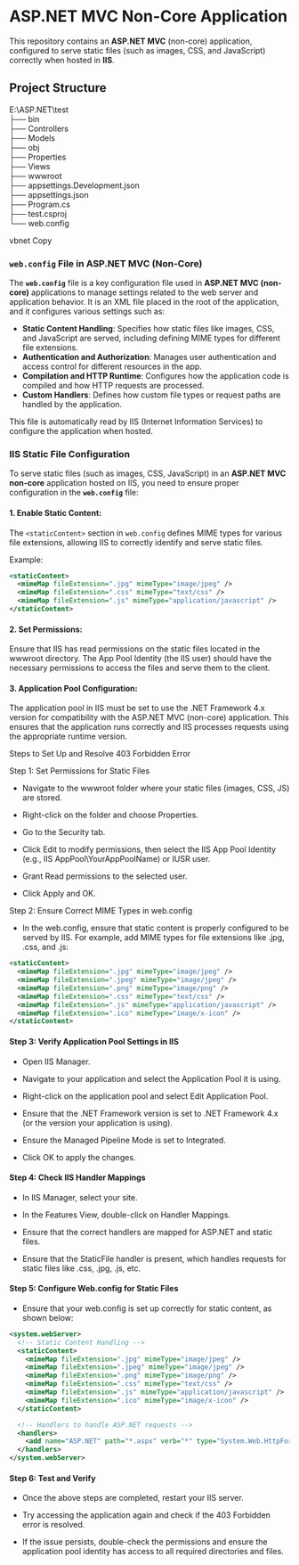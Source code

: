 # ASP.NET MVC Non-Core Application

This repository contains an **ASP.NET MVC** (non-core) application, configured to serve static files (such as images, CSS, and JavaScript) correctly when hosted in **IIS**.

## Project Structure

E:\ASP.NET\test <br>
├── bin  <br>
├── Controllers  <br>
├── Models  <br>
├── obj  <br>
├── Properties  <br>
├── Views <br>
├── wwwroot <br>
├── appsettings.Development.json  <br>
├── appsettings.json <br>
├── Program.cs  <br>
├── test.csproj  <br>
└── web.config

vbnet
Copy

### **`web.config` File in ASP.NET MVC (Non-Core)**

The **`web.config`** file is a key configuration file used in **ASP.NET MVC (non-core)** applications to manage settings related to the web server and application behavior. It is an XML file placed in the root of the application, and it configures various settings such as:

- **Static Content Handling**: Specifies how static files like images, CSS, and JavaScript are served, including defining MIME types for different file extensions.
- **Authentication and Authorization**: Manages user authentication and access control for different resources in the app.
- **Compilation and HTTP Runtime**: Configures how the application code is compiled and how HTTP requests are processed.
- **Custom Handlers**: Defines how custom file types or request paths are handled by the application.

This file is automatically read by IIS (Internet Information Services) to configure the application when hosted.

### **IIS Static File Configuration**

To serve static files (such as images, CSS, JavaScript) in an **ASP.NET MVC non-core** application hosted on IIS, you need to ensure proper configuration in the **`web.config`** file:

#### 1. **Enable Static Content**:
The `<staticContent>` section in `web.config` defines MIME types for various file extensions, allowing IIS to correctly identify and serve static files.

Example:
```xml
<staticContent>
  <mimeMap fileExtension=".jpg" mimeType="image/jpeg" />
  <mimeMap fileExtension=".css" mimeType="text/css" />
  <mimeMap fileExtension=".js" mimeType="application/javascript" />
</staticContent>
```
#### 2. Set Permissions:
Ensure that IIS has read permissions on the static files located in the wwwroot directory. The App Pool Identity (the IIS user) should have the necessary permissions to access the files and serve them to the client.

#### 3. Application Pool Configuration:
The application pool in IIS must be set to use the .NET Framework 4.x version for compatibility with the ASP.NET MVC (non-core) application. This ensures that the application runs correctly and IIS processes requests using the appropriate runtime version.

Steps to Set Up and Resolve 403 Forbidden Error

Step 1: Set Permissions for Static Files
- Navigate to the wwwroot folder where your static files (images, CSS, JS) are stored.

- Right-click on the folder and choose Properties.

- Go to the Security tab.

- Click Edit to modify permissions, then select the IIS App Pool Identity (e.g., IIS AppPool\YourAppPoolName) or IUSR user.

- Grant Read permissions to the selected user.

- Click Apply and OK.

Step 2: Ensure Correct MIME Types in web.config
- In the web.config, ensure that static content is properly configured to be served by IIS. For example, add MIME types for file extensions like .jpg, .css, and .js:

```xml
<staticContent>
  <mimeMap fileExtension=".jpg" mimeType="image/jpeg" />
  <mimeMap fileExtension=".jpeg" mimeType="image/jpeg" />
  <mimeMap fileExtension=".png" mimeType="image/png" />
  <mimeMap fileExtension=".css" mimeType="text/css" />
  <mimeMap fileExtension=".js" mimeType="application/javascript" />
  <mimeMap fileExtension=".ico" mimeType="image/x-icon" />
</staticContent>
```

#### Step 3: Verify Application Pool Settings in IIS
- Open IIS Manager.

- Navigate to your application and select the Application Pool it is using.

- Right-click on the application pool and select Edit Application Pool.

- Ensure that the .NET Framework version is set to .NET Framework 4.x (or the version your application is using).

- Ensure the Managed Pipeline Mode is set to Integrated.

- Click OK to apply the changes.


#### Step 4: Check IIS Handler Mappings
- In IIS Manager, select your site.

- In the Features View, double-click on Handler Mappings.

- Ensure that the correct handlers are mapped for ASP.NET and static files.

- Ensure that the StaticFile handler is present, which handles requests for static files like .css, .jpg, .js, etc.


#### Step 5: Configure Web.config for Static Files
- Ensure that your web.config is set up correctly for static content, as shown below:

``` xml
<system.webServer>
  <!-- Static Content Handling -->
  <staticContent>
    <mimeMap fileExtension=".jpg" mimeType="image/jpeg" />
    <mimeMap fileExtension=".jpeg" mimeType="image/jpeg" />
    <mimeMap fileExtension=".png" mimeType="image/png" />
    <mimeMap fileExtension=".css" mimeType="text/css" />
    <mimeMap fileExtension=".js" mimeType="application/javascript" />
    <mimeMap fileExtension=".ico" mimeType="image/x-icon" />
  </staticContent>

  <!-- Handlers to handle ASP.NET requests -->
  <handlers>
    <add name="ASP.NET" path="*.aspx" verb="*" type="System.Web.HttpForbiddenHandler" resourceType="Unspecified" />
  </handlers>
</system.webServer>
```

#### Step 6: Test and Verify
- Once the above steps are completed, restart your IIS server.

- Try accessing the application again and check if the 403 Forbidden error is resolved.

- If the issue persists, double-check the permissions and ensure the application pool identity has access to all required directories and files.